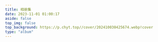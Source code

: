```yaml
---
title: 相册集
date: 2023-11-01 01:00:17
aside: false
top_img: false
top_background: https://p.chyt.top//cover/202410030425674.webp!cover
type: "album"
---
```

